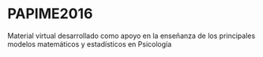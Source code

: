 ﻿
# PAPIME2016
Material virtual desarrollado como apoyo en la enseñanza de los principales modelos matemáticos y estadísticos en Psicología

